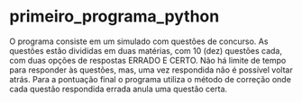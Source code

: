 # primeiro_programa_python
O programa consiste em um simulado com questões de concurso. As questões estão divididas em duas matérias, com 10 (dez) questões cada, com duas opções de respostas ERRADO E CERTO.
Não há limite de tempo para responder às questões, mas, uma vez respondida não é possível voltar atrás. Para a pontuação final o programa utiliza o método
de correção onde cada questão respondida errada anula uma questão certa.
